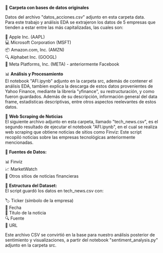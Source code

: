 📁 **Carpeta con bases de datos originales**

Datos del archivo "datos_acciones.csv" adjunto en esta carpeta data.  
Para este trabajo y análisis EDA se extrajeron los datos de 5 empresas que tienden a estar entre las más capitalizadas, las cuales son:  

🍎 Apple Inc. (AAPL)  
💻 Microsoft Corporation (MSFT)  
📦 Amazon.com, Inc. (AMZN)  
🔍 Alphabet Inc. (GOOGL)  
👥 Meta Platforms, Inc. (META) - anteriormente Facebook  



📊 **Análisis y Procesamiento**   
El notebook "AFI.ipynb" adjunto en la carpeta src, además de contener el análisis EDA, tambien explica la descarga de estos datos provenientes de Yahoo Finance, mediante la librería "yfinance", su restructuración, y como fueron guardados. Además de su descripción, información general del data frame, estadisticas descriptivas, entre otros aspectos reelevantes de estos datos.



📰 **Web Scraping de Noticias**  
El siguiente archivo adjunto en esta carpeta, llamado "tech_news.csv", es el segundo resultado de ejecutar el notebook "AFI.ipynb", en el cual se realiza  web scraping que obtiene noticias de sitios como Finviz:
Este script recopiló noticias sobre las empresas tecnológicas anteriormente mencionadas.



📱 **Fuentes de Datos:**

📊 Finviz  
📈 MarketWatch  
📰 Otros sitios de noticias financieras  



📄 **Estructura del Dataset:**  
El script guardó los datos en tech_news.csv con:

🏷️ Ticker (símbolo de la empresa)  
📅 Fecha  
📝 Título de la noticia  
🔍 Fuente  
🔗 URL  
   
Este archivo CSV se convirtió en la base para nuestro análisis posterior de sentimiento y visualizaciones, a partir del notebook "sentiment_analysis.py" adjunto en la carpeta src.
